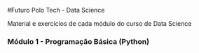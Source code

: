 #Futuro Polo Tech - Data Science

Material e exercícios de cada módulo do curso de Data Science

### Módulo 1 - Programação Básica (Python)
